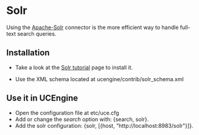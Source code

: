 # Solr

Using the [Apache-Solr](http://lucene.apache.org/solr/) connector is the more efficient way to handle full-text search queries.

## Installation

* Take a look at the [Solr tutorial](http://lucene.apache.org/solr/tutorial.html) page to install it.

* Use the XML schema located at ucengine/contrib/solr_schema.xml

## Use it in UCEngine

* Open the configuration file at etc/uce.cfg
* Add or change the *search* option with:
  {search, solr}.
* Add the solr configuration:
  {solr, [{host, "http://localhost:8983/solr"}]}.
